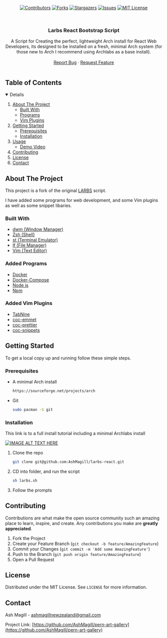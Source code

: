 
<!--
*** Thanks for checking out the Best-README-Template. If you have a suggestion
*** that would make this better, please fork the repo and create a pull request
*** or simply open an issue with the tag "enhancement".
*** Thanks again! Now go create something AMAZING! :D
***
***
***
*** To avoid retyping too much info. Do a search and replace for the following:
*** AshMagill, pern-art-gallery, twitter_handle, ashmagillnewzealand@gmail.com, pern-art-gallery, A React website that displays images posted by a CMS, the routes in the server are secured with basic authentication. Uses a postgres database.
-->



<!-- PROJECT SHIELDS -->
<!--
*** I'm using markdown "reference style" links for readability.
*** Reference links are enclosed in brackets [ ] instead of parentheses ( ).
*** See the bottom of this document for the declaration of the reference variables
*** for contributors-url, forks-url, etc. This is an optional, concise syntax you may use.
*** https://www.markdownguide.org/basic-syntax/#reference-style-links
-->
<span align="center">

[![Contributors][contributors-shield]][contributors-url]
[![Forks][forks-shield]][forks-url]
[![Stargazers][stars-shield]][stars-url]
[![Issues][issues-shield]][issues-url]
[![MIT License][license-shield]][license-url]


</span>

<br />
<p align="center">

  <h3 align="center">Larbs React Bootstrap Script</h3> 

  <p align="center">
  A Script for Creating the perfect, lightweight Arch install for React Web Developers, its designed to be installed on a fresh, minimal Arch system (for those new to Arch I recommend using Archlabs as a base install). 
    <br />
    <!--<br />-->
    <br />
    <!--<a href="https://github.com/AshMagill/pern-art-gallery">View Demo</a>-->
    <!--·-->
    <a href="https://github.com/AshMagill/pern-art-gallery/issues">Report Bug</a>
    ·
    <a href="https://github.com/AshMagill/pern-art-gallery/issues">Request Feature</a>
  </p>
</p>



<!-- TABLE OF CONTENTS -->
  <summary><h2 style="display: inline-block">Table of Contents</h2></summary>
<details open="open">
  <ol>
    <li>
      <a href="#about-the-project">About The Project</a>
      <ul>
        <li><a href="#built-with">Built With</a></li>
        <li><a href="#added-programs">Programs</a></li>
        <li><a href="#added-vim=plugins">Vim Plugins</a></li>
      </ul>
    </li>
    <li>
      <a href="#getting-started">Getting Started</a>
      <ul>
        <li><a href="#prerequisites">Prerequisites</a></li>
        <li><a href="#installation">Installation</a></li>
      </ul>
    </li>
    <li>
      <a href="#usage">Usage</a>
      <ul>
       <li><a href="#added-programs-video">Demo Video</a></li>
      </ul>
    </li>
    <li><a href="#contributing">Contributing</a></li>
    <li><a href="#license">License</a></li>
    <li><a href="#contact">Contact</a></li>
  </ol>
</details>



<!-- ABOUT THE PROJECT -->
## About The Project

This project is a fork of the original <a href="https://github.com/LukeSmithxyz/LARBS">LARBS</a> script.

I have added some programs for web development, and some Vim plugins as well as some snippet libaries.

### Built With
* [dwm (Window Manager)](https://www.postgresql.org/)
* [Zsh (Shell)](https://expressjs.com/)
* [st (Terminal Emulator)](https://reactjs.org/)
* [lf (File Manager)](https://nodejs.org/en/)
* [Vim (Text Editor)](https://getbootstrap.com/)

### Added Programs
* [Docker](docker.com)
* [Docker-Compose](docker.com)
* [Node js](docker.com)
* [Npm](docker.com)

### Added Vim Plugins
* [TabNine](adf.com)
* [coc-emmet](emmet.com)
* [coc-prettier](adf.com)
* [coc-snippets](ctrlp.com)

<!-- GETTING STARTED -->
## Getting Started

To get a local copy up and running follow these simple steps.

### Prerequisites

* A minimal Arch install
  ```sh
  https://sourceforge.net/projects/arch
  ```
* Git
  ```sh
  sudo pacman -S git
  ```

### Installation

  This link is to a full install tutorial including a minimal Archlabs install

  [![IMAGE ALT TEXT HERE](https://img.youtube.com/vi/3PT76wsotks&t/0.jpg)](https://www.youtube.com/watch?v=3PT76wsotks&t)


1. Clone the repo
   ```sh
   git clone git@github.com:AshMagill/larbs-react.git
   ```
2. CD into folder, and run the script 
   ```sh
   sh larbs.sh 
   ```
3. Follow the prompts 

<!-- CONTRIBUTING -->
## Contributing

Contributions are what make the open source community such an amazing place to learn, inspire, and create. Any contributions you make are **greatly appreciated**.

1. Fork the Project
2. Create your Feature Branch (`git checkout -b feature/AmazingFeature`)
3. Commit your Changes (`git commit -m 'Add some AmazingFeature'`)
4. Push to the Branch (`git push origin feature/AmazingFeature`)
5. Open a Pull Request

<!-- LICENSE -->
## License

Distributed under the MIT License. See `LICENSE` for more information.

<!-- CONTACT -->
## Contact

Ash Magill - ashmagillnewzealand@gmail.com

Project Link: [https://github.com/AshMagill/pern-art-gallery](https://github.com/AshMagill/pern-art-gallery)

<!-- MARKDOWN LINKS & IMAGES -->
<!-- https://www.markdownguide.org/basic-syntax/#reference-style-links -->
[contributors-shield]: https://img.shields.io/github/contributors/AshMagill/pern-art-gallery.svg?style=for-the-badge
[contributors-url]: https://github.com/AshMagill/pern-art-gallery/graphs/contributors
[forks-shield]: https://img.shields.io/github/forks/AshMagill/pern-art-gallery.svg?style=for-the-badge
[forks-url]: https://github.com/AshMagill/pern-art-gallery/network/members
[stars-shield]: https://img.shields.io/github/stars/AshMagill/pern-art-gallery.svg?style=for-the-badge
[stars-url]: https://github.com/AshMagill/pern-art-gallery/stargazers
[issues-shield]: https://img.shields.io/github/issues/AshMagill/pern-art-gallery.svg?style=for-the-badge
[issues-url]: https://github.com/AshMagill/pern-art-gallery/issues
[license-shield]: https://img.shields.io/github/license/AshMagill/pern-art-gallery.svg?style=for-the-badge
[license-url]: https://github.com/AshMagill/pern-art-gallery/blob/master/LICENSE.txt

